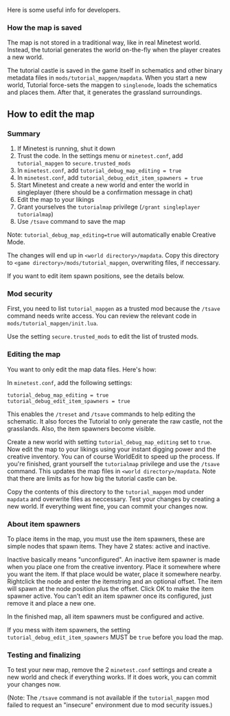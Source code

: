 Here is some useful info for developers.

### How the map is saved

The map is not stored in a traditional way, like in real Minetest world. Instead, the tutorial generates the world on-the-fly when the player creates a new world.

The tutorial castle is saved in the game itself in schematics and other binary metadata files in `mods/tutorial_mapgen/mapdata`. When you start a new world, Tutorial force-sets the mapgen to `singlenode`, loads the schematics and places them. After that, it generates the grassland surroundings.

## How to edit the map

### Summary

1. If Minetest is running, shut it down
2. Trust the code. In the settings menu or `minetest.conf`, add `tutorial_mapgen` to `secure.trusted_mods`
3. In `minetest.conf`, add `tutorial_debug_map_editing = true`
4. In `minetest.conf`, add `tutorial_debug_edit_item_spawners = true`
5. Start Minetest and create a new world and enter the world in singleplayer (there should be a confirmation message in chat)
6. Edit the map to your likings
7. Grant yourselves the `tutorialmap` privilege (`/grant singleplayer tutorialmap`)
8. Use `/tsave` command to save the map

Note: `tutorial_debug_map_editing=true` will automatically enable Creative Mode.

The changes will end up in `<world directory>/mapdata`. Copy this directory to `<game directory>/mods/tutorial_mapgen`, overwriting files, if neccessary.

If you want to edit item spawn positions, see the details below.

### Mod security

First, you need to list `tutorial_mapgen` as a trusted mod because the `/tsave` command needs write access.
You can review the relevant code in `mods/tutorial_mapgen/init.lua`.

Use the setting `secure.trusted_mods` to edit the list of trusted mods.

### Editing the map

You want to only edit the map data files. Here's how:

In `minetest.conf`, add the following settings:

```
tutorial_debug_map_editing = true
tutorial_debug_edit_item_spawners = true
```

This enables the `/treset` and `/tsave` commands to help editing the schematic. It also forces the Tutorial to only generate the raw castle, not the grasslands. Also, the item spawners become visible.

Create a new world with setting `tutorial_debug_map_editing` set to `true`. Now edit the map to your likings using your instant digging power and the creative inventory. You can of course WorldEdit to speed up the process.
If you're finished, grant yourself the `tutorialmap` privilege and use the `/tsave` command. This updates the map files in `<world directory>/mapdata`. Note that there are limits as for how big the tutorial castle can be.

Copy the contents of this directory to the `tutorial_mapgen` mod under `mapdata` and overwrite files as neccessary. Test your changes by creating a new world. If everything went fine, you can commit your changes now.

### About item spawners

To place items in the map, you must use the item spawners, these are simple nodes that spawn items. They have 2 states: active and inactive.

Inactive basically means "unconfigured". An inactive item spawner is made when you place one from the creative inventory. Place it somewhere where you want the item. If that place would be water, place it somewhere nearby. Rightclick the node and enter the itemstring and an optional offset. The item will spawn at the node position plus the offset. Click OK to make the item spawner active. You can't edit an item spawner once its configured, just remove it and place a new one.

In the finished map, all item spawners must be configured and active.

If you mess with item spawners, the setting `tutorial_debug_edit_item_spawners` MUST be `true` before you load the map.

### Testing and finalizing

To test your new map, remove the 2 `minetest.conf` settings and create a new world and check if everything works. If it does work, you can commit your changes now.

(Note: The `/tsave` command is not available if the `tutorial_mapgen` mod failed to request an "insecure" environment due to mod security issues.)
